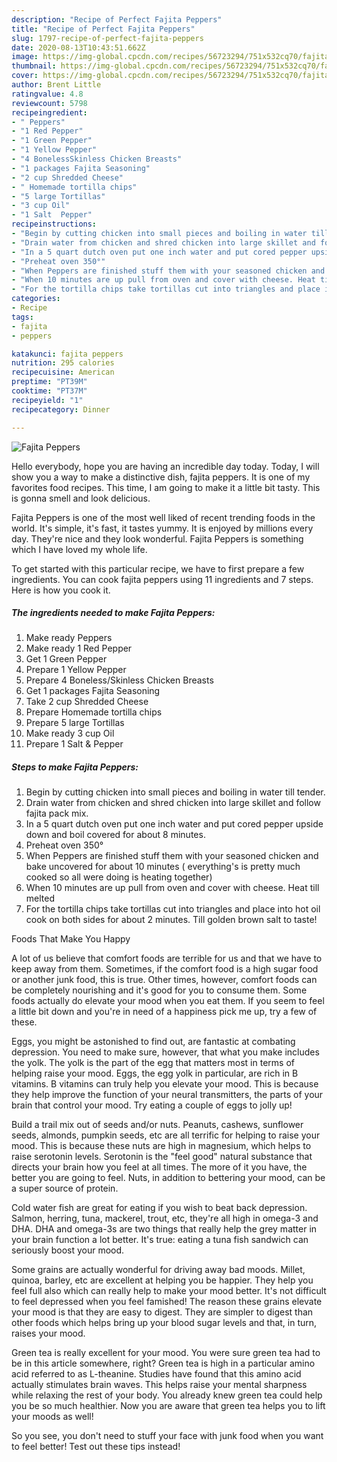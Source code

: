 ```yaml
---
description: "Recipe of Perfect Fajita Peppers"
title: "Recipe of Perfect Fajita Peppers"
slug: 1797-recipe-of-perfect-fajita-peppers
date: 2020-08-13T10:43:51.662Z
image: https://img-global.cpcdn.com/recipes/56723294/751x532cq70/fajita-peppers-recipe-main-photo.jpg
thumbnail: https://img-global.cpcdn.com/recipes/56723294/751x532cq70/fajita-peppers-recipe-main-photo.jpg
cover: https://img-global.cpcdn.com/recipes/56723294/751x532cq70/fajita-peppers-recipe-main-photo.jpg
author: Brent Little
ratingvalue: 4.8
reviewcount: 5798
recipeingredient:
- " Peppers"
- "1 Red Pepper"
- "1 Green Pepper"
- "1 Yellow Pepper"
- "4 BonelessSkinless Chicken Breasts"
- "1 packages Fajita Seasoning"
- "2 cup Shredded Cheese"
- " Homemade tortilla chips"
- "5 large Tortillas"
- "3 cup Oil"
- "1 Salt  Pepper"
recipeinstructions:
- "Begin by cutting chicken into small pieces and boiling in water till tender."
- "Drain water from chicken and shred chicken into large skillet and follow fajita pack mix."
- "In a 5 quart dutch oven put one inch water and put cored pepper upside down and boil covered for about 8 minutes."
- "Preheat oven 350°"
- "When Peppers are finished stuff them with your seasoned chicken and bake uncovered for about 10 minutes ( everything&#39;s is pretty much cooked so all were doing is heating together)"
- "When 10 minutes are up pull from oven and cover with cheese. Heat till melted"
- "For the tortilla chips take tortillas cut into triangles and place into hot oil cook on both sides for about 2 minutes. Till golden brown salt to taste!"
categories:
- Recipe
tags:
- fajita
- peppers

katakunci: fajita peppers 
nutrition: 295 calories
recipecuisine: American
preptime: "PT39M"
cooktime: "PT37M"
recipeyield: "1"
recipecategory: Dinner

---
```



![Fajita Peppers](https://img-global.cpcdn.com/recipes/56723294/751x532cq70/fajita-peppers-recipe-main-photo.jpg)

Hello everybody, hope you are having an incredible day today. Today, I will show you a way to make a distinctive dish, fajita peppers. It is one of my favorites food recipes. This time, I am going to make it a little bit tasty. This is gonna smell and look delicious.

Fajita Peppers is one of the most well liked of recent trending foods in the world. It's simple, it's fast, it tastes yummy. It is enjoyed by millions every day. They're nice and they look wonderful. Fajita Peppers is something which I have loved my whole life.




To get started with this particular recipe, we have to first prepare a few ingredients. You can cook fajita peppers using 11 ingredients and 7 steps. Here is how you cook it.

<!--inarticleads1-->

##### The ingredients needed to make Fajita Peppers:

1. Make ready  Peppers
1. Make ready 1 Red Pepper
1. Get 1 Green Pepper
1. Prepare 1 Yellow Pepper
1. Prepare 4 Boneless/Skinless Chicken Breasts
1. Get 1 packages Fajita Seasoning
1. Take 2 cup Shredded Cheese
1. Prepare  Homemade tortilla chips
1. Prepare 5 large Tortillas
1. Make ready 3 cup Oil
1. Prepare 1 Salt &amp; Pepper




<!--inarticleads2-->

##### Steps to make Fajita Peppers:

1. Begin by cutting chicken into small pieces and boiling in water till tender.
1. Drain water from chicken and shred chicken into large skillet and follow fajita pack mix.
1. In a 5 quart dutch oven put one inch water and put cored pepper upside down and boil covered for about 8 minutes.
1. Preheat oven 350°
1. When Peppers are finished stuff them with your seasoned chicken and bake uncovered for about 10 minutes ( everything&#39;s is pretty much cooked so all were doing is heating together)
1. When 10 minutes are up pull from oven and cover with cheese. Heat till melted
1. For the tortilla chips take tortillas cut into triangles and place into hot oil cook on both sides for about 2 minutes. Till golden brown salt to taste!




Foods That Make You Happy


A lot of us believe that comfort foods are terrible for us and that we have to keep away from them. Sometimes, if the comfort food is a high sugar food or another junk food, this is true. Other times, however, comfort foods can be completely nourishing and it's good for you to consume them. Some foods actually do elevate your mood when you eat them. If you seem to feel a little bit down and you're in need of a happiness pick me up, try a few of these.

Eggs, you might be astonished to find out, are fantastic at combating depression. You need to make sure, however, that what you make includes the yolk. The yolk is the part of the egg that matters most in terms of helping raise your mood. Eggs, the egg yolk in particular, are rich in B vitamins. B vitamins can truly help you elevate your mood. This is because they help improve the function of your neural transmitters, the parts of your brain that control your mood. Try eating a couple of eggs to jolly up!

Build a trail mix out of seeds and/or nuts. Peanuts, cashews, sunflower seeds, almonds, pumpkin seeds, etc are all terrific for helping to raise your mood. This is because these nuts are high in magnesium, which helps to raise serotonin levels. Serotonin is the "feel good" natural substance that directs your brain how you feel at all times. The more of it you have, the better you are going to feel. Nuts, in addition to bettering your mood, can be a super source of protein.

Cold water fish are great for eating if you wish to beat back depression. Salmon, herring, tuna, mackerel, trout, etc, they're all high in omega-3 and DHA. DHA and omega-3s are two things that really help the grey matter in your brain function a lot better. It's true: eating a tuna fish sandwich can seriously boost your mood. 

Some grains are actually wonderful for driving away bad moods. Millet, quinoa, barley, etc are excellent at helping you be happier. They help you feel full also which can really help to make your mood better. It's not difficult to feel depressed when you feel famished! The reason these grains elevate your mood is that they are easy to digest. They are simpler to digest than other foods which helps bring up your blood sugar levels and that, in turn, raises your mood.

Green tea is really excellent for your mood. You were sure green tea had to be in this article somewhere, right? Green tea is high in a particular amino acid referred to as L-theanine. Studies have found that this amino acid actually stimulates brain waves. This helps raise your mental sharpness while relaxing the rest of your body. You already knew green tea could help you be so much healthier. Now you are aware that green tea helps you to lift your moods as well!

So you see, you don't need to stuff your face with junk food when you want to feel better! Test out  these tips  instead!

